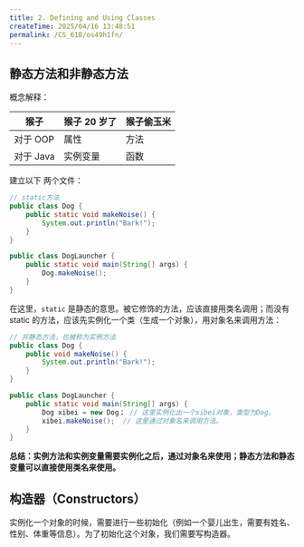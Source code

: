 ```yaml
---
title: 2. Defining and Using Classes
createTime: 2025/04/16 13:48:51
permalink: /CS_61B/os49h1fn/
---
```

## 静态方法和非静态方法

概念解释：

| 猴子      | 猴子 20 岁了 | 猴子偷玉米 |
| ------- | -------- | ----- |
| 对于 OOP  | 属性       | 方法    |
| 对于 Java | 实例变量     | 函数    |

建立以下 两个文件：

```Java
// static方法
public class Dog {
    public static void makeNoise() {
        System.out.println("Bark!");
    }
}
```

```Java
public class DogLauncher {
    public static void main(String[] args) {
        Dog.makeNoise();
    }
}
```

在这里，`static` 是静态的意思。被它修饰的方法，应该直接用类名调用；而没有 static 的方法，应该先实例化一个类（生成一个对象），用对象名来调用方法：

```Java
// 非静态方法，也被称为实例方法
public class Dog {
    public void makeNoise() {
        System.out.println("Bark!");
    }
}
```

```Java
public class DogLauncher {
    public static void main(String[] args) {
    	Dog xibei = new Dog； // 这里实例化出一个xibei对象，类型为Dog。
        xibei.makeNoise();  // 这里通过对象名来调用方法。
    }
}
```

**总结：实例方法和实例变量需要实例化之后，通过对象名来使用；静态方法和静态变量可以直接使用类名来使用。**

## 构造器（Constructors）

实例化一个对象的时候，需要进行一些初始化（例如一个婴儿出生，需要有姓名、性别、体重等信息）。为了初始化这个对象，我们需要写构造器。
